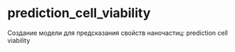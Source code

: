 # prediction_cell_viability
Создание модели для предсказания свойств наночастиц: prediction cell viability 
